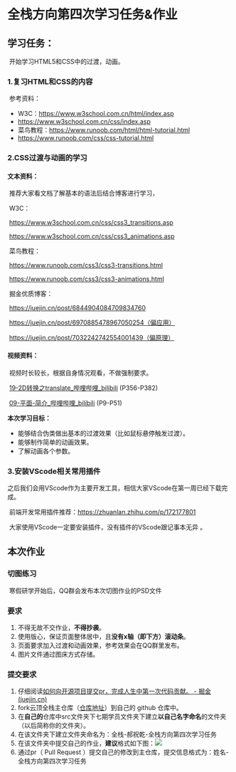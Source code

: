 # 全栈方向第四次学习任务&作业



## 学习任务：
​	开始学习HTML5和CSS中的过渡，动画。

### 	1.复习HTML和CSS的内容
​	参考资料：

* W3C：https://www.w3school.com.cn/html/index.asp
* https://www.w3school.com.cn/css/index.asp
* 菜鸟教程：https://www.runoob.com/html/html-tutorial.html
* https://www.runoob.com/css/css-tutorial.html



### 2.CSS过渡与动画的学习

#### 		文本资料：

​		推荐大家看文档了解基本的语法后结合博客进行学习，

​		W3C：

​		https://www.w3school.com.cn/css/css3_transitions.asp

​		https://www.w3school.com.cn/css/css3_animations.asp

​		菜鸟教程：

​		https://www.runoob.com/css3/css3-transitions.html

​		https://www.runoob.com/css3/css3-animations.html

​		掘金优质博客：

​		https://juejin.cn/post/6844904084709834760

​		https://juejin.cn/post/6970885478967050254（偏应用）

​		https://juejin.cn/post/7032242742554001439（偏原理）



#### 		视频资料：

​		视频时长较长，根据自身情况观看，不做强制要求。

​		[19-2D转换之translate_哔哩哔哩_bilibili](https://www.bilibili.com/video/BV14J4114768?p=356&vd_source=9ac790ecc9e174250ed5b838758f861e) (P356-P382)

​		[09-平面-简介_哔哩哔哩_bilibili](https://www.bilibili.com/video/BV1xq4y1q7jZ?p=9&vd_source=9ac790ecc9e174250ed5b838758f861e) (P9-P51)



**本次学习目标：**

 * 能够结合伪类做出基本的过渡效果（比如鼠标悬停触发过渡）。
 * 能够制作简单的动画效果。
 * 了解动画各个参数。



### 3.安装VScode相关常用插件

​	之后我们会用VScode作为主要开发工具，相信大家VScode在第一周已经下载完成。

​	前端开发常用插件推荐：https://zhuanlan.zhihu.com/p/172177801

​	大家使用VScode一定要安装插件，没有插件的VScode跟记事本无异 。



## 本次作业

### 切图练习

​	寒假研学开始后，QQ群会发布本次切图作业的PSD文件

### 要求

1. 不得无故不交作业，**不得抄袭**。
2. 使用版心，保证页面整体居中，且**没有x轴（即下方）滚动条**。
3. 页面要求加入过渡和动画效果，参考效果会在QQ群里发布。
4. 图片文件通过图床方式存储。

### 提交要求

1. 仔细阅读[如何向开源项目提交pr，完成人生中第一次代码贡献。 - 掘金 (juejin.cn)](https://juejin.cn/post/7021727244124962846)
2. fork云顶全栈主仓库（[仓库地址](https://github.com/SalengNotLittleMeng/YundingFullStack)）到自己的 github 仓库中。
3. 在**自己的**仓库中src文件夹下七期学员文件夹下建立**以自己名字命名**的文件夹（以后简称你的文件夹）。
4. 在该文件夹下建立文件夹命名为：全栈-郝祝乾-全栈方向第四次学习任务
5. 在该文件夹中提交自己的作业，**建议**格式如下图：![](https://beyondclouds.oss-cn-beijing.aliyuncs.com/blog/images/b39646a0-d7f6-4bf6-b06a-8e68148590b4.png)
6. 通过pr（ Pull Request ）提交自己的修改到主仓库，提交信息格式为：姓名-全栈方向第四次学习任务

